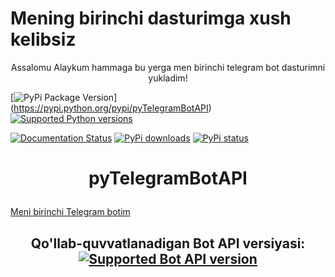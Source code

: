 <h1>Mening birinchi dasturimga xush kelibsiz </h1> 
<p align="center">Assalomu Alaykum hammaga bu yerga men birinchi telegram bot dasturimni yukladim!</p>

[![PyPi Package Version](https://img.shields.io/pypi/v/pyTelegramBotAPI.svg)]<br>(https://pypi.python.org/pypi/pyTelegramBotAPI)
[![Supported Python versions](https://img.shields.io/pypi/pyversions/pyTelegramBotAPI.svg)](https://pypi.python.org/pypi/pyTelegramBotAPI)

[![Documentation Status](https://readthedocs.org/projects/pytba/badge/?version=latest)](https://pytba.readthedocs.io/en/latest/?badge=latest)
[![PyPi downloads](https://img.shields.io/pypi/dm/pyTelegramBotAPI.svg)](https://pypi.org/project/pyTelegramBotAPI/)
[![PyPi status](https://img.shields.io/pypi/status/pytelegrambotapi.svg?style=flat-square)](https://pypi.python.org/pypi/pytelegrambotapi)

# <p align="center">pyTelegramBotAPI
<a href="https://t.me/Matematikauniversalbot">Meni birinchi Telegram botim</a>
## <p align="center">Qo'llab-quvvatlanadigan Bot API versiyasi: <a href="https://core.telegram.org/bots/api#august-14-2024"><img src="https://img.shields.io/badge/Bot%20API-7.9-blue?logo=telegram" alt="Supported Bot API version"></a>
